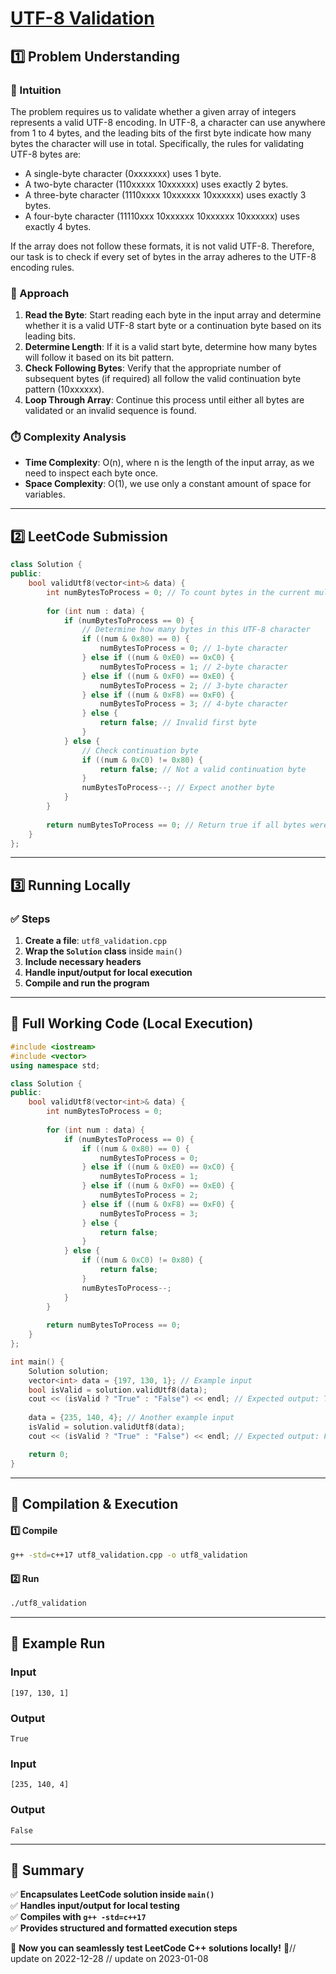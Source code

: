 # **[UTF-8 Validation](https://leetcode.com/problems/utf-8-validation/description/)**  

## **1️⃣ Problem Understanding**  
### **📌 Intuition**  
The problem requires us to validate whether a given array of integers represents a valid UTF-8 encoding. In UTF-8, a character can use anywhere from 1 to 4 bytes, and the leading bits of the first byte indicate how many bytes the character will use in total. Specifically, the rules for validating UTF-8 bytes are:

- A single-byte character (0xxxxxxx) uses 1 byte.
- A two-byte character (110xxxxx 10xxxxxx) uses exactly 2 bytes.
- A three-byte character (1110xxxx 10xxxxxx 10xxxxxx) uses exactly 3 bytes.
- A four-byte character (11110xxx 10xxxxxx 10xxxxxx 10xxxxxx) uses exactly 4 bytes.

If the array does not follow these formats, it is not valid UTF-8. Therefore, our task is to check if every set of bytes in the array adheres to the UTF-8 encoding rules.

### **🚀 Approach**  
1. **Read the Byte**: Start reading each byte in the input array and determine whether it is a valid UTF-8 start byte or a continuation byte based on its leading bits.
2. **Determine Length**: If it is a valid start byte, determine how many bytes will follow it based on its bit pattern.
3. **Check Following Bytes**: Verify that the appropriate number of subsequent bytes (if required) all follow the valid continuation byte pattern (10xxxxxx).
4. **Loop Through Array**: Continue this process until either all bytes are validated or an invalid sequence is found.

### **⏱️ Complexity Analysis**  
- **Time Complexity**: O(n), where n is the length of the input array, as we need to inspect each byte once.
- **Space Complexity**: O(1), we use only a constant amount of space for variables.

---  

## **2️⃣ LeetCode Submission**  
```cpp
class Solution {
public:
    bool validUtf8(vector<int>& data) {
        int numBytesToProcess = 0; // To count bytes in the current multi-byte character
        
        for (int num : data) {
            if (numBytesToProcess == 0) {
                // Determine how many bytes in this UTF-8 character
                if ((num & 0x80) == 0) {
                    numBytesToProcess = 0; // 1-byte character
                } else if ((num & 0xE0) == 0xC0) {
                    numBytesToProcess = 1; // 2-byte character
                } else if ((num & 0xF0) == 0xE0) {
                    numBytesToProcess = 2; // 3-byte character
                } else if ((num & 0xF8) == 0xF0) {
                    numBytesToProcess = 3; // 4-byte character
                } else {
                    return false; // Invalid first byte
                }
            } else {
                // Check continuation byte
                if ((num & 0xC0) != 0x80) {
                    return false; // Not a valid continuation byte
                }
                numBytesToProcess--; // Expect another byte
            }
        }
        
        return numBytesToProcess == 0; // Return true if all bytes were processed
    }
};  
```  

---  

## **3️⃣ Running Locally**  
### **✅ Steps**  
1. **Create a file**: `utf8_validation.cpp`  
2. **Wrap the `Solution` class** inside `main()`  
3. **Include necessary headers**  
4. **Handle input/output for local execution**  
5. **Compile and run the program**  

---  

## **📝 Full Working Code (Local Execution)**  
```cpp
#include <iostream>
#include <vector>
using namespace std;

class Solution {
public:
    bool validUtf8(vector<int>& data) {
        int numBytesToProcess = 0;
        
        for (int num : data) {
            if (numBytesToProcess == 0) {
                if ((num & 0x80) == 0) {
                    numBytesToProcess = 0;
                } else if ((num & 0xE0) == 0xC0) {
                    numBytesToProcess = 1;
                } else if ((num & 0xF0) == 0xE0) {
                    numBytesToProcess = 2;
                } else if ((num & 0xF8) == 0xF0) {
                    numBytesToProcess = 3;
                } else {
                    return false;
                }
            } else {
                if ((num & 0xC0) != 0x80) {
                    return false;
                }
                numBytesToProcess--;
            }
        }
        
        return numBytesToProcess == 0;
    }
};

int main() {
    Solution solution;
    vector<int> data = {197, 130, 1}; // Example input
    bool isValid = solution.validUtf8(data);
    cout << (isValid ? "True" : "False") << endl; // Expected output: True
    
    data = {235, 140, 4}; // Another example input
    isValid = solution.validUtf8(data);
    cout << (isValid ? "True" : "False") << endl; // Expected output: False

    return 0;
}  
```  

---  

## **🔧 Compilation & Execution**  
#### **1️⃣ Compile**  
```bash
g++ -std=c++17 utf8_validation.cpp -o utf8_validation
```  

#### **2️⃣ Run**  
```bash
./utf8_validation
```  

---  

## **🎯 Example Run**  
### **Input**  
```
[197, 130, 1]
```  
### **Output**  
```
True
```  

### **Input**  
```
[235, 140, 4]
```  
### **Output**  
```
False
```  

---  

## **📌 Summary**  
✅ **Encapsulates LeetCode solution inside `main()`**  
✅ **Handles input/output for local testing**  
✅ **Compiles with `g++ -std=c++17`**  
✅ **Provides structured and formatted execution steps**  

🚀 **Now you can seamlessly test LeetCode C++ solutions locally!** 🚀// update on 2022-12-28
// update on 2023-01-08
